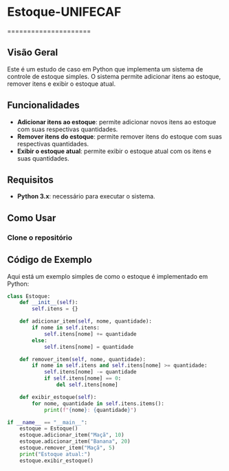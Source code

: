 # Estoque-UNIFECAF
=====================

## Visão Geral

Este é um estudo de caso em Python que implementa um sistema de controle de estoque simples. O sistema permite adicionar itens ao estoque, remover itens e exibir o estoque atual.

## Funcionalidades

* **Adicionar itens ao estoque**: permite adicionar novos itens ao estoque com suas respectivas quantidades.
* **Remover itens do estoque**: permite remover itens do estoque com suas respectivas quantidades.
* **Exibir o estoque atual**: permite exibir o estoque atual com os itens e suas quantidades.

## Requisitos

* **Python 3.x**: necessário para executar o sistema.

## Como Usar

### Clone o repositório

## Código de Exemplo

Aqui está um exemplo simples de como o estoque é implementado em Python:
```python
class Estoque:
    def __init__(self):
        self.itens = {}

    def adicionar_item(self, nome, quantidade):
        if nome in self.itens:
            self.itens[nome] += quantidade
        else:
            self.itens[nome] = quantidade

    def remover_item(self, nome, quantidade):
        if nome in self.itens and self.itens[nome] >= quantidade:
            self.itens[nome] -= quantidade
            if self.itens[nome] == 0:
                del self.itens[nome]

    def exibir_estoque(self):
        for nome, quantidade in self.itens.items():
            print(f"{nome}: {quantidade}")

if __name__ == "__main__":
    estoque = Estoque()
    estoque.adicionar_item("Maçã", 10)
    estoque.adicionar_item("Banana", 20)
    estoque.remover_item("Maçã", 5)
    print("Estoque atual:")
    estoque.exibir_estoque()
